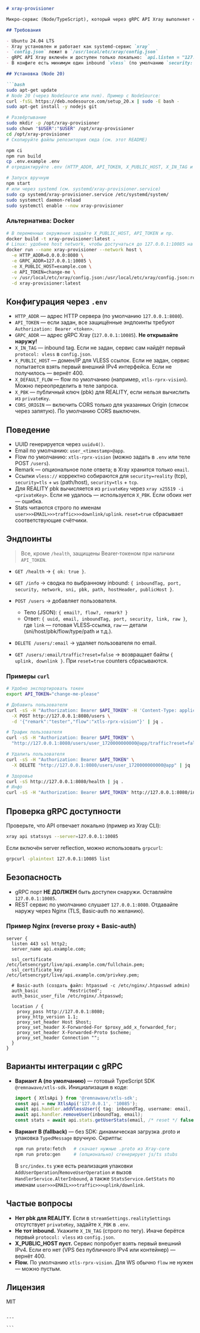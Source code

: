 ````md
# xray-provisioner

Микро‑сервис (Node/TypeScript), который через gRPC API Xray выполняет «горячее» добавление/удаление пользователей VLESS (HandlerService.AlterInbound c AddUserOperation/RemoveUserOperation) и отдаёт готовые VLESS‑ссылки (REALITY / TLS+WS / TLS+TCP).

## Требования

- Ubuntu 24.04 LTS
- Xray установлен и работает как systemd-сервис `xray`
- `config.json` лежит в `/usr/local/etc/xray/config.json`
- gRPC API Xray включён и доступен только локально: `api.listen = "127.0.0.1:10085"`, сервисы: HandlerService, StatsService, LoggerService.
- В конфиге есть минимум один inbound `vless` (по умолчанию `security: "reality"`, поддерживаются также `security: "tls"` и `network: ws/tcp`).

## Установка (Node 20)

```bash
sudo apt-get update
# Node 20 (через NodeSource или nvm). Пример с NodeSource:
curl -fsSL https://deb.nodesource.com/setup_20.x | sudo -E bash -
sudo apt-get install -y nodejs git

# Развёртывание
sudo mkdir -p /opt/xray-provisioner
sudo chown "$USER":"$USER" /opt/xray-provisioner
cd /opt/xray-provisioner
# Скопируйте файлы репозитория сюда (см. этот README)

npm ci
npm run build
cp .env.example .env
# отредактируйте .env (HTTP_ADDR, API_TOKEN, X_PUBLIC_HOST, X_IN_TAG и т.д.)

# Запуск вручную
npm start
# или через systemd (см. systemd/xray-provisioner.service)
sudo cp systemd/xray-provisioner.service /etc/systemd/system/
sudo systemctl daemon-reload
sudo systemctl enable --now xray-provisioner
````

### Альтернатива: Docker

```bash
# В переменных окружения задайте X_PUBLIC_HOST, API_TOKEN и пр.
docker build -t xray-provisioner:latest .
# Linux: удобнее host network, чтобы достучаться до 127.0.0.1:10085 на хосте
docker run --name xray-provisioner --network host \
  -e HTTP_ADDR=0.0.0.0:8080 \
  -e GRPC_ADDR=127.0.0.1:10085 \
  -e X_PUBLIC_HOST=example.com \
  -e API_TOKEN=change-me \
  -v /usr/local/etc/xray/config.json:/usr/local/etc/xray/config.json:ro \
  -d xray-provisioner:latest
```

## Конфигурация через `.env`

* `HTTP_ADDR` — адрес HTTP сервера (по умолчанию `127.0.0.1:8080`).
* `API_TOKEN` — если задан, все защищённые эндпоинты требуют `Authorization: Bearer <token>`.
* `GRPC_ADDR` — адрес gRPC Xray (`127.0.0.1:10085`). **Не открывайте наружу!**
* `X_IN_TAG` — inbound tag. Если не задан, сервис сам найдёт первый `protocol: vless` в `config.json`.
* `X_PUBLIC_HOST` — домен/IP для VLESS ссылок. Если не задан, сервис попытается взять первый внешний IPv4 интерфейса. Если не получилось — вернёт 400.
* `X_DEFAULT_FLOW` — flow по умолчанию (например, `xtls-rprx-vision`). Можно переопределить в теле запроса.
* `X_PBK` — публичный ключ (pbk) для REALITY, если нельзя вычислить из `privateKey`.
* `CORS_ORIGIN` — включить CORS только для указанных Origin (список через запятую). По умолчанию CORS выключен.

## Поведение

* UUID генерируется через `uuidv4()`.
* Email по умолчанию: `user_<timestamp>@app`.
* Flow по умолчанию: `xtls-rprx-vision` (можно задать в `.env` или теле POST `/users`).
* Remark — опциональное поле ответа; в Xray хранится только `email`.
* Ссылки `vless://` корректно собираются для `security=reality` (tcp), `security=tls` + `ws` (path/host), `security=tls` + `tcp`.
* Для REALITY pbk вычисляется из `privateKey` через `xray x25519 -i <privateKey>`. Если не удалось — используется `X_PBK`. Если обоих нет — ошибка.
* Stats читаются строго по именам `user>>>EMAIL>>>traffic>>>downlink/uplink`. `reset=true` сбрасывает соответствующие счётчики.

## Эндпоинты

> Все, кроме `/health`, защищены Bearer‑токеном при наличии `API_TOKEN`.

* `GET /health` → `{ ok: true }`.
* `GET /info` → сводка по выбранному inbound: `{ inboundTag, port, security, network, sni, pbk, path, hostHeader, publicHost }`.
* `POST /users` → добавляет пользователя.

  * Тело (JSON): `{ email?, flow?, remark? }`
  * Ответ: `{ uuid, email, inboundTag, port, security, link, raw }`, где `link` — готовая VLESS‑ссылка, `raw` — детали (sni/host/pbk/flow/type/path и т.д.).
* `DELETE /users/:email` → удаляет пользователя по email.
* `GET /users/:email/traffic?reset=false` → возвращает байты `{ uplink, downlink }`. При `reset=true` counters сбрасываются.

### Примеры `curl`

```bash
# Удобно экспортировать токен
export API_TOKEN="change-me-please"

# Добавить пользователя
curl -sS -H "Authorization: Bearer $API_TOKEN" -H 'Content-Type: application/json' \
  -X POST http://127.0.0.1:8080/users \
  -d '{"remark":"tester","flow":"xtls-rprx-vision"}' | jq .

# Трафик пользователя
curl -sS -H "Authorization: Bearer $API_TOKEN" \
  "http://127.0.0.1:8080/users/user_1720000000000@app/traffic?reset=false" | jq .

# Удалить пользователя
curl -sS -H "Authorization: Bearer $API_TOKEN" \
  -X DELETE "http://127.0.0.1:8080/users/user_1720000000000@app" | jq .

# Здоровье
curl -sS http://127.0.0.1:8080/health | jq .
# Инфо
curl -sS -H "Authorization: Bearer $API_TOKEN" http://127.0.0.1:8080/info | jq .
```

## Проверка gRPC доступности

Проверьте, что API отвечает локально (пример из Xray CLI):

```bash
xray api statssys --server=127.0.0.1:10085
```

Если включён server reflection, можно использовать `grpcurl`:

```bash
grpcurl -plaintext 127.0.0.1:10085 list
```

## Безопасность

* gRPC порт **НЕ ДОЛЖЕН** быть доступен снаружи. Оставляйте `127.0.0.1:10085`.
* REST сервис по умолчанию слушает `127.0.0.1:8080`. Отдавайте наружу через Nginx (TLS, Basic‑auth по желанию).

### Пример Nginx (reverse proxy + Basic‑auth)

```nginx
server {
  listen 443 ssl http2;
  server_name api.example.com;

  ssl_certificate     /etc/letsencrypt/live/api.example.com/fullchain.pem;
  ssl_certificate_key /etc/letsencrypt/live/api.example.com/privkey.pem;

  # Basic-auth (создать файл: htpasswd -c /etc/nginx/.htpasswd admin)
  auth_basic           "Restricted";
  auth_basic_user_file /etc/nginx/.htpasswd;

  location / {
    proxy_pass http://127.0.0.1:8080;
    proxy_http_version 1.1;
    proxy_set_header Host $host;
    proxy_set_header X-Forwarded-For $proxy_add_x_forwarded_for;
    proxy_set_header X-Forwarded-Proto $scheme;
    proxy_set_header Connection "";
  }
}
```

## Варианты интеграции с gRPC

* **Вариант A (по умолчанию)** — готовый TypeScript SDK `@remnawave/xtls-sdk`. Инициализация в коде:

  ```ts
  import { XtlsApi } from '@remnawave/xtls-sdk';
  const api = new XtlsApi('127.0.0.1', '10085');
  await api.handler.addVlessUser({ tag: inboundTag, username: email, uuid, flow, level: 0 });
  await api.handler.removeUser(inboundTag, email);
  const stats = await api.stats.getUserStats(email, /* reset */ false);
  ```

* **Вариант B (fallback)** — без SDK: динамическая загрузка .proto и упаковка `TypedMessage` вручную. Скрипты:

  ```bash
  npm run proto:fetch   # скачает нужные .proto из Xray-core
  npm run proto:gen     # (опционально) сгенерирует js/ts stubs
  ```

  В `src/index.ts` уже есть реализация упаковки `AddUserOperation`/`RemoveUserOperation` и вызов `HandlerService.AlterInbound`, а также `StatsService.GetStats` по именам `user>>>EMAIL>>>traffic>>>uplink/downlink`.

## Частые вопросы

* **Нет pbk для REALITY.** Если в `streamSettings.realitySettings` отсутствует `privateKey`, задайте `X_PBK` в `.env`.
* **Не тот inbound.** Укажите `X_IN_TAG` (строго по тегу). Иначе берётся первый `protocol: vless` из `config.json`.
* **X_PUBLIC_HOST пуст.** Сервис попробует взять первый внешний IPv4. Если его нет (VPS без публичного IPv4 или контейнер) — вернёт 400.
* **Flow.** По умолчанию `xtls-rprx-vision`. Для WS обычно `flow` не нужен — можно пустым.

## Лицензия

MIT

````

---

```